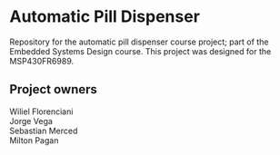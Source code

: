 # Automatic Pill Dispenser
Repository for the automatic pill dispenser course project; part of the Embedded Systems Design course.
This project was designed for the MSP430FR6989.
## Project owners

Wiliel Florenciani \
Jorge Vega \
Sebastian Merced \
Milton Pagan 
